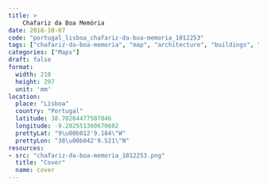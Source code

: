 ```yaml
---
title: > 
    Chafariz da Boa Memória
date: 2018-10-07
code: "portugal_lisboa_chafariz-da-boa-memoria_1012253"
tags: ["chafariz-da-boa-memoria", "map", "architecture", "buildings", "Lisboa", "Portugal"]
categories: ["Maps"]
draft: false
format:
  width: 210
  height: 297
  unit: 'mm'
location:
  place: "Lisboa"
  country: "Portugal"
  latitude: 38.70264477507046
  longitude: -9.202551360670602
  prettyLat: "9\u00b012'9.184\"W"
  prettyLon: "38\u00b042'9.521\"N"
resources:
- src: "chafariz-da-boa-memoria_1012253.png"
  title: "Cover"
  name: cover
---
```

